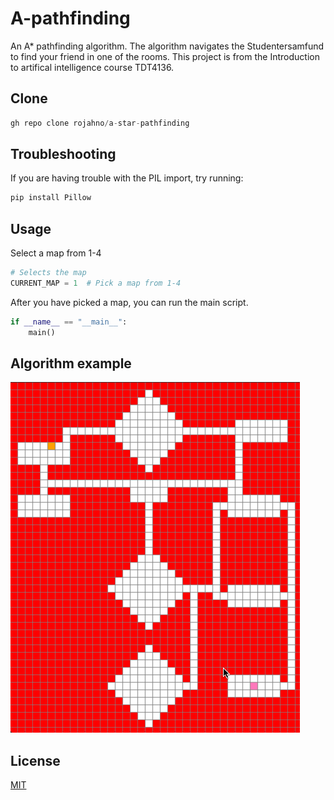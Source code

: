 # A-pathfinding
An A* pathfinding algorithm. The algorithm navigates the Studentersamfund to find your friend in one of the rooms. This project is from the Introduction to artifical intelligence course TDT4136.

## Clone
```python
gh repo clone rojahno/a-star-pathfinding
```

## Troubleshooting
If you are having trouble with the PIL import, try running:
```python
pip install Pillow
```
## Usage
Select a map from 1-4

```python
# Selects the map
CURRENT_MAP = 1  # Pick a map from 1-4
```
After you have picked a map, you can run the main script. 

```python
if __name__ == "__main__":
    main()
```
## Algorithm example
![til](/map2.gif)

## License
[MIT](https://choosealicense.com/licenses/mit/)
